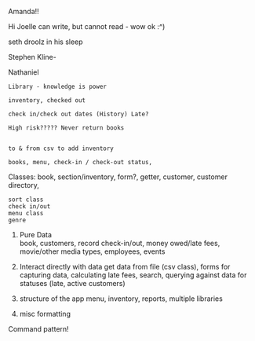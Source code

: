 Amanda!!

Hi Joelle can write, but cannot read - wow ok :^)

seth droolz in his sleep

Stephen Kline-

Nathaniel






    Library - knowledge is power
     
    inventory, checked out

    check in/check out dates (History) Late?
    
    High risk????? Never return books
    
        
    to & from csv to add inventory
    
    books, menu, check-in / check-out status, 
    

Classes: book, section/inventory, form?, getter, customer, customer directory,
    
    sort class
    check in/out
    menu class
    genre
    

1. Pure Data    
    book, customers, record check-in/out, money owed/late fees, movie/other media types, employees, events

2. Interact directly with data
    get data from file (csv class), forms for capturing data, calculating late fees, search, querying against data for statuses (late, active customers) 

3. structure of the app
    menu, inventory, reports, multiple libraries

4. misc
    formatting


Command pattern!